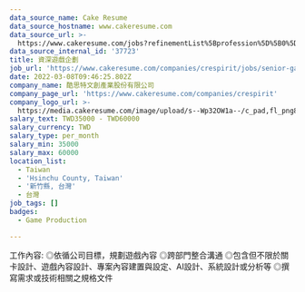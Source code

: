 ```yaml
---
data_source_name: Cake Resume
data_source_hostname: www.cakeresume.com
data_source_url: >-
  https://www.cakeresume.com/jobs?refinementList%5Bprofession%5D%5B0%5D=game-production&range%5Bsalary_range%5D%5Bmin%5D=1000000
data_source_internal_id: '37723'
title: 資深遊戲企劃
job_url: 'https://www.cakeresume.com/companies/crespirit/jobs/senior-game-planner'
date: 2022-03-08T09:46:25.802Z
company_name: 酷思特文創產業股份有限公司
company_page_url: 'https://www.cakeresume.com/companies/crespirit'
company_logo_url: >-
  https://media.cakeresume.com/image/upload/s--Wp32OW1a--/c_pad,fl_png8,h_200,w_200/v1646120170/vkbijk1c4hlntoqquhvv.png
salary_text: TWD35000 - TWD60000
salary_currency: TWD
salary_type: per_month
salary_min: 35000
salary_max: 60000
location_list:
  - Taiwan
  - 'Hsinchu County, Taiwan'
  - '新竹縣, 台灣'
  - 台灣
job_tags: []
badges:
  - Game Production

---
```


工作內容: ◎依循公司目標，規劃遊戲內容 ◎跨部門整合溝通 ◎包含但不限於關卡設計、遊戲內容設計、專案內容建置與設定、AI設計、系統設計或分析等 ◎撰寫需求或技術相關之規格文件